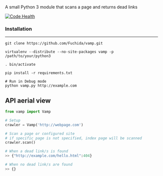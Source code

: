 A small Python 3 module that scans a page and returns dead links

[![Code Health](https://landscape.io/github/Fuchida/vamp/master/landscape.svg?style=flat)](https://landscape.io/github/Fuchida/vamp/master)

### Installation
--------------
```
git clone https://github.com/Fuchida/vamp.git

virtualenv --distribute --no-site-packages vamp -p /path/to/your/python3

. bin/activate

pip install -r requirements.txt

# Run in Debug mode
python vamp.py http://example.com

```

API aerial view
--------------

```Python
from vamp import Vamp

# Setup
crawler = Vamp('http://webpage.com')

# Scan a page or configured site
# if specific page is not specified, index page will be scanned
crawler.scan()

# When a dead link/s is found
>> {"http://example.com/hello.html":404}

# When no dead link/s are found
>> {}
```
